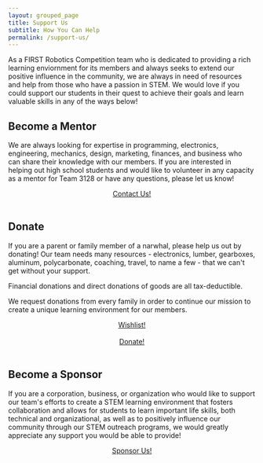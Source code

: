 ```yaml
---
layout: grouped_page
title: Support Us
subtitle: How You Can Help
permalink: /support-us/
---
```


As a FIRST Robotics Competition team who is dedicated to providing a rich learning enviornment for its members and always seeks to extend our positive influence in the community, we are always in need of resources and help from those who have a passion in STEM. We would love if you could support our students in their quest to achieve their goals and learn valuable skills in any of the ways below!

<!--- ## Parent Event!
Can you swing a hammer?  Woodworking experience?  No experience, but willing to try? Want to meet other Robotics Parents, Mentors, Coaches? 
Come join other Parents of the Robotics Team to help build Field Elements, so our robot can practice before our competitions. <br>
**Weekend of January 8 & 9, 10 AM - 5 PM** (but any amount of time you can help is appreciated).  We have some "handy" parents leading the charge, please sign up so we know you are coming.  If you have any of the power tools listed and can bring them, that will also help.
*Please wear long pants and closed-toe shoes, and bring a mask.  We will have safety glasses and room to spread out.* <br>
The students on the Team will be prototyping the robot - you will be near your student, but not "with" them (so not completely 'uncool')
<div>
<a href="https://www.signupgenius.com/go/70a0a4bacab2ba1f85-help">
<div class="button hover_animate" style="text-align: center;">
Sign up here!
</div>
</a>
</div>
<br>
--->
## Become a Mentor
We are always looking for expertise in programming, electronics, engineering, mechanics, design, marketing, finances, and business who can share their knowledge with our members. If you are interested in helping out high school students and would like to volunteer in any capacity as a mentor for Team 3128 or have any questions, please let us know!
<div>
<a href="/contact/">
<div class="button hover_animate" style="text-align: center;">
Contact Us!
</div>
</a>
</div>
<br>

## Donate
If you are a parent or family member of a narwhal, please help us out by donating! Our team needs many resources - electronics, lumber, gearboxes, aluminum, polycarbonate, coaching, travel, to name a few - that we can't get without your support.

Financial donations and direct donations of goods are all tax-deductible. 

<!-- Financial donations and direct donations of goods, such as items on our [wish list](https://www.signupgenius.com/go/70a0a4bacab2ba1f85-sanitizing), are all tax-deductible.  -->

We request donations from every family in order to continue our mission to create a unique learning environment for our members.
<div>
<a href="https://www.signupgenius.com/go/70a0a4bacab2ba1f85-sanitizing">
<div class="button hover_animate" style="text-align: center;">
Wishlist!
</div>
</a>
</div>
<br>
<div>
<a href="/support-us/donate/">
<div class="button hover_animate" style="text-align: center;">
Donate!
</div>
</a>
</div>
<br>

## Become a Sponsor
If you are a corporation, business, or organization who would like to support our team's efforts to create a STEM learning environment that fosters collaboration and allows for students to learn important life skills, both technical and organizational, as well as to positively influence our community through our STEM outreach programs, we would greatly appreciate any support you would be able to provide!
<div>
<a href="/support-us/sponsor">
<div class="button hover_animate" style="text-align: center;">
Sponsor Us!
</div>
</a>
</div>
<br>
